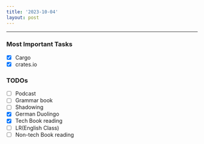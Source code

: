 ```yaml
---
title: '2023-10-04'
layout: post
---
```


---

### Most Important Tasks

- [x] Cargo
- [x] crates.io

### TODOs

- [ ] Podcast
- [ ] Grammar book
- [ ] Shadowing
- [x] German Duolingo
- [x] Tech Book reading
- [ ] LR(English Class)
- [ ] Non-tech Book reading
